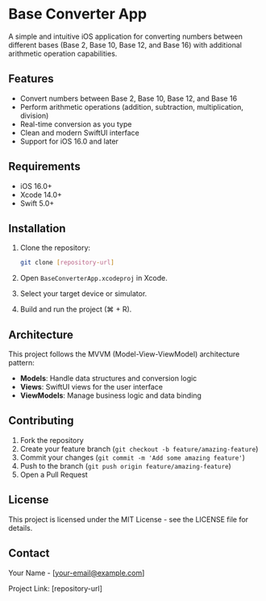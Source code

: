 # Base Converter App

A simple and intuitive iOS application for converting numbers between different bases (Base 2, Base 10, Base 12, and Base 16) with additional arithmetic operation capabilities.

## Features

- Convert numbers between Base 2, Base 10, Base 12, and Base 16
- Perform arithmetic operations (addition, subtraction, multiplication, division)
- Real-time conversion as you type
- Clean and modern SwiftUI interface
- Support for iOS 16.0 and later

## Requirements

- iOS 16.0+
- Xcode 14.0+
- Swift 5.0+

## Installation

1. Clone the repository:
   ```bash
   git clone [repository-url]
   ```

2. Open `BaseConverterApp.xcodeproj` in Xcode.

3. Select your target device or simulator.

4. Build and run the project (⌘ + R).

## Architecture

This project follows the MVVM (Model-View-ViewModel) architecture pattern:

- **Models**: Handle data structures and conversion logic
- **Views**: SwiftUI views for the user interface
- **ViewModels**: Manage business logic and data binding

## Contributing

1. Fork the repository
2. Create your feature branch (`git checkout -b feature/amazing-feature`)
3. Commit your changes (`git commit -m 'Add some amazing feature'`)
4. Push to the branch (`git push origin feature/amazing-feature`)
5. Open a Pull Request

## License

This project is licensed under the MIT License - see the LICENSE file for details.

## Contact

Your Name - [your-email@example.com]

Project Link: [repository-url] 